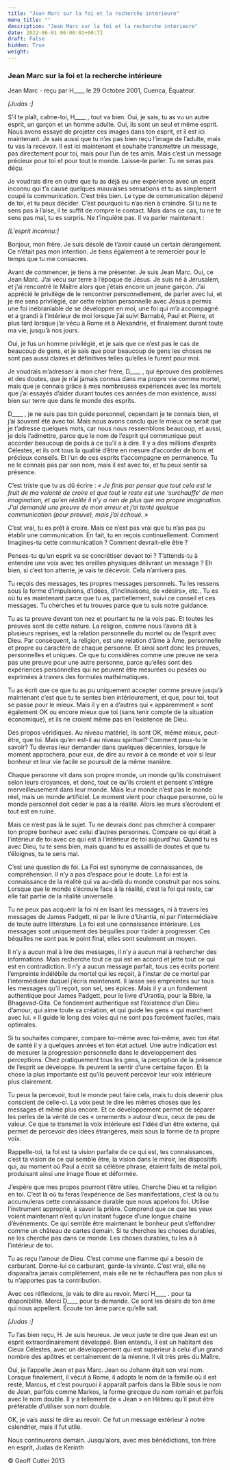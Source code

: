 ```yaml
---
title: "Jean Marc sur la foi et la recherche intérieure"
menu_title: ""
description: "Jean Marc sur la foi et la recherche intérieure"
date: 2022-06-01 06:00:01+00:72
draft: False
hidden: True
weight:
---
```

### Jean Marc sur la foi et la recherche intérieure

Jean Marc - reçu par H____ le 29 Octobre 2001, Cuenca, Équateur.

*[Judas :]*

S’il te plaît, calme-toi, H____ , tout va bien. Oui, je sais, tu as vu un autre esprit, un garçon et un homme adulte. Oui, ils sont un seul et même esprit. Nous avons essayé de projeter ces images dans ton esprit, et il est ici maintenant. Je sais aussi que tu n’as pas bien reçu l’image de l’adulte, mais tu vas la recevoir. Il est ici maintenant et souhaite transmettre un message, pas directement pour toi, mais pour l’un de tes amis. Mais c’est un message précieux pour toi et pour tout le monde. Laisse-le parler. Tu ne seras pas déçu.

Je voudrais dire en outre que tu as déjà eu une expérience avec un esprit inconnu qui t’a causé quelques mauvaises sensations et tu as simplement coupé la communication. C’est très bien. Le type de communication dépend de toi, et tu peux décider. C’est pourquoi tu n’as rien à craindre. Si tu ne te  sens pas à l’aise, il te suffit de rompre le contact. Mais dans ce cas, tu ne te sens pas mal, tu es  surpris. Ne t’inquiète pas. Il va parler maintenant :

*[L’esprit inconnu:]*

Bonjour, mon frère. Je suis désolé de t’avoir causé un certain dérangement. Ce n’était pas mon intention. Je tiens également à te remercier pour le temps que tu me consacres.

Avant de commencer, je tiens à me présenter. Je suis Jean Marc. Oui, ce Jean Marc. J’ai vécu sur terre à l’époque de Jésus. Je suis né à Jérusalem, et j’ai rencontré le Maître alors que j’étais encore un jeune garçon. J’ai apprécié le privilège de le rencontrer personnellement, de parler avec lui, et je me sens privilégié, car cette relation personnelle avec Jésus a permis une foi inébranlable de se développer en moi, une foi qui m’a accompagné et a grandi à l’intérieur de moi lorsque j’ai suivi Barnabé, Paul et Pierre, et plus tard lorsque j’ai vécu à Rome et à Alexandrie, et finalement durant toute ma vie, jusqu’à nos jours.

Oui, je fus un homme privilégié, et je sais que ce n’est pas le cas de beaucoup de gens, et je sais que pour beaucoup de gens les choses ne sont pas aussi claires et définitives telles qu’elles le furent pour moi.

Je voudrais m’adresser à mon cher frère, D____ , qui éprouve des problèmes et des doutes, que je n’ai jamais connus dans ma propre vie comme mortel, mais que je connais grâce à mes nombreuses expériences avec les mortels que j’ai essayés d’aider durant toutes ces années de mon existence, aussi bien sur terre que dans le monde des esprits.

D____ , je ne suis pas ton guide personnel, cependant je te connais bien, et j’ai souvent été avec toi. Mais nous avons conclu que le mieux ce serait que je t’adresse quelques mots, car nous nous ressemblons beaucoup, et aussi, je dois l’admettre, parce que le nom de l’esprit qui communique peut accorder beaucoup de poids à ce qu’il a à dire. Il y a des millions d’esprits Célestes, et ils ont tous la qualité d’être en mesure d’accorder de bons et précieux conseils. Et l’un de ces esprits t’accompagne en permanence. Tu ne le connais pas par son nom, mais il est avec toi, et tu peux sentir sa présence.

C’est triste que tu as dû écrire : *« Je finis par penser que tout cela est le fruit de ma volonté de croire et que tout le reste est une ‘surchauffe‘ de mon imagination, et qu’en réalité il n’y a rien de plus que ma propre imagination. J’ai demandé une preuve de mon erreur et j’ai tenté quelque communication (pour preuve), mais j’ai échoué. »*

C’est vrai, tu es prêt  à croire. Mais ce n’est pas vrai que tu n’as pas pu établir une communication. En fait, tu en reçois continuellement. Comment Imagines-tu cette communication ? Comment devrait-elle être ?

Penses-tu qu’un esprit va se concrétiser devant toi ? T’attends-tu à entendre une voix avec tes oreilles physiques délivrant un message ? Eh bien, si c’est ton attente, je vais te décevoir. Cela n’arrivera pas.

Tu reçois des messages, tes propres messages personnels. Tu les ressens sous la forme d’impulsions, d’idées, d’inclinaisons, de «désirs», etc.. Tu es où tu es maintenant parce que tu as, partiellement, suivi ce conseil et ces messages. Tu cherches et tu trouves parce que tu suis notre guidance.

Tu as ta preuve devant ton nez et pourtant tu ne la vois pas. Et toutes les preuves sont de cette nature. La religion, comme nous l’avons dit à plusieurs reprises, est la relation personnelle du mortel ou de l’esprit avec Dieu. Par conséquent, la religion, est une relation d’âme à Âme, personnelle et propre au caractère de chaque personne. Et ainsi sont donc les preuves, personnelles et uniques. Ce que tu considères comme  une preuve ne sera pas une preuve pour une autre personne, parce qu’elles sont des expériences personnelles qui ne peuvent être mesurées ou pesées ou exprimées à travers des formules mathématiques.

Tu as écrit que ce que tu as pu uniquement accepter comme preuve jusqu’à maintenant c’est que tu te sentes bien intérieurement, et que, pour toi, tout se passe pour le mieux. Mais il y en a d’autres qui « apparemment » sont également OK ou encore mieux que toi (sans tenir compte de la situation économique), et ils ne croient même pas en l’existence de Dieu.

Des propos véridiques. Au niveau matériel, ils sont OK, même mieux, peut-être, que toi. Mais qu’en est-il au niveau spirituel? Comment peux-tu le savoir? Tu devras leur demander dans quelques décennies, lorsque le moment approchera, pour eux, de dire au revoir à ce monde et voir si leur bonheur et leur vie facile se poursuit de la même manière.

Chaque personne vit dans son propre monde, un monde qu’ils construisent selon leurs croyances, et donc, tout ce qu’ils croient et pensent s’intègre merveilleusement dans leur monde. Mais leur monde n’est pas le monde réel, mais un monde artificiel. Le moment vient pour chaque personne, où le monde personnel doit céder le pas à la réalité. Alors les murs s’écroulent et tout est en ruine.

Mais ce n’est pas là le sujet. Tu ne devrais donc pas chercher à comparer ton propre bonheur avec celui d’autres personnes. Compare ce qui était à l’intérieur de toi avec ce qui est à l’intérieur de toi aujourd’hui. Quand tu es avec Dieu, tu te sens bien, mais quand tu es assailli de doutes et que tu t’éloignes, tu te sens mal.

C’est une question de foi. La Foi est synonyme de connaissances, de compréhension. Il n’y a pas d’espace pour le doute. La foi est la connaissance de la réalité qui va au-delà du monde construit par nos soins. Lorsque que le monde s’écroule face à la réalité, c’est la foi qui reste, car elle fait partie de la réalité universelle.

Tu ne peux pas acquérir la foi ni en lisant les messages, ni à travers les messages de James Padgett, ni par le livre d’Urantia, ni par l’intermédiaire de toute autre littérature. La foi est une connaissance intérieure. Les messages sont uniquement des béquilles pour t’aider à progresser. Ces béquilles ne sont pas le point final, elles sont seulement un moyen.

Il n’y a aucun mal à lire des messages, il n’y a aucun mal à rechercher des informations. Mais recherche tout ce qui est en accord et jette tout ce qui est en contradiction. Il n’y a aucun message parfait, tous ces écrits portent l’empreinte indélébile du mortel qui les reçoit, à l’instar de ce mortel par l’intermédiaire duquel j’écris maintenant. Il laisse ses empreintes sur tous les messages qu’il reçoit, son sel, ses épices. Mais il y a un fondement authentique pour James Padgett, pour le livre d’Urantia, pour la Bible, la Bhagavad-Gita. Ce fondement authentique est l’existence d’un Dieu d’amour, qui aime toute sa création, et qui guide les gens « qui marchent avec lui. » Il guide le long des voies qui ne sont pas forcément faciles, mais optimales.

Si tu souhaites comparer, compare toi-même avec toi-même, avec ton état de santé il y a quelques années et ton état actuel. Une autre indication est de mesurer la progression personnelle dans le développement des perceptions. Chez pratiquement tous les gens, la perception de la présence de l’esprit se développe. Ils peuvent la sentir d’une certaine façon. Et la chose la plus importante est qu’ils peuvent percevoir leur voix intérieure plus clairement.

Tu peux la percevoir, tout le monde peut faire cela, mais tu dois devenir plus conscient de celle-ci. La voix peut te dire les mêmes choses que les messages et même plus encore. Et ce développement permet de séparer les perles de la vérité de ces « ornements » autour d’eux, ceux de peu de valeur. Ce que te transmet la voix intérieure est l’idée d’un être externe, qui permet de percevoir des idées étrangères, mais sous la forme de ta propre voix.

Rappelle-toi, ta foi est ta vision parfaite de ce qui est, tes connaissances, c’est ta vision de ce qui semble être, la vision dans le miroir, les dispositifs qui, au moment où Paul a écrit sa célèbre phrase, étaient faits de métal poli, produisant ainsi une image floue et déformée.

J’espère que mes propos pourront t’être utiles. Cherche Dieu et ta religion en toi. C’est là où tu feras l’expérience de Ses manifestations, c’est là où tu accumuleras cette connaissance durable que nous appelons foi. Utilise l’instrument approprié, à savoir la prière. Comprend que ce que tes yeux voient maintenant n’est qu’un instant fugace d’une longue chaîne d’événements. Ce qui semble être maintenant le bonheur peut s’effondrer comme un château de cartes demain. Si tu cherches les choses durables, ne les cherche  pas dans ce monde. Les choses durables, tu les a à l’intérieur de toi.

Tu as reçu l’amour de Dieu. C’est comme une flamme qui a besoin de carburant. Donne-lui ce carburant, garde-la vivante. C’est vrai, elle ne disparaîtra jamais complètement, mais elle ne te réchauffera pas non plus si tu n’apportes pas ta contribution.

Avec ces réflexions, je vais te dire au revoir. Merci H____ . pour ta disponibilité. Merci D____ pour ta demande. Ce sont les désirs de ton âme qui nous appellent. Écoute ton âme parce qu’elle sait.

*[Judas :]*

Tu l’as bien reçu, H. Je suis heureux. Je veux juste te dire que Jean est un esprit extraordinairement développé. Bien entendu, il est un habitant des Cieux Célestes, avec un développement qui est supérieur à celui d’un grand nombre des apôtres et certainement de la mienne. Il vit très près du Maître.

Oui, je l’appelle Jean et pas Marc. Jean ou Johann était son vrai nom. Lorsque finalement, il vécut à Rome, il adopta le nom de la famille où il est resté, Marcus, et c’est pourquoi il apparaît parfois dans la Bible sous le nom de Jean, parfois comme Markos, la forme grecque du nom romain et parfois avec le nom double. Il y a tellement de « Jean » en Hébreu qu’il peut être préférable d’utiliser son nom double.

OK, je vais aussi te dire au revoir. Ce fut un message extérieur à notre calendrier, mais il fut utile.

Nous continuerons demain. Jusqu’alors, avec mes bénédictions, ton frère en esprit, Judas de Kerioth

© Geoff Cutler 2013
